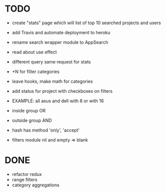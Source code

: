 # TODO
* create "stats" page which will list of top 10 searched projects and users
* add Travis and automate deployment to heroku

* rename search wrapper module to AppSearch
* read about use effect
* different query same request for stats
* +N for filter categories
* leave hooks, make math for categories
* add status for project with checkboxes on filters
* EXAMPLE: all asus and dell with 8 or with 16
* inside group OR
* outside group AND
* hash has method 'only', 'accept'

* filters module nil and empty => blank

# DONE
* refactor redux
* range filters
* category aggregations

